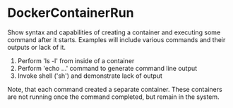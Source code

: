 # DockerContainerRun
Show syntax and capabilities of creating a container and executing some command after it starts.
Examples will include various commands and their outputs or lack of it.

1. Perform 'ls -l' from inside of a container
1. Perform 'echo ...' command to generate command line output
1. Invoke shell ('sh') and demonstrate lack of output

Note, that each command created a separate container. These containers are not running once the command completed, but remain in the system.


